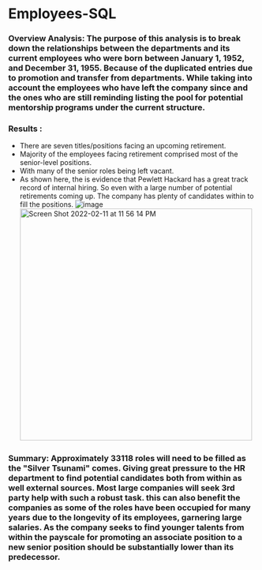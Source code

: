 # Employees-SQL
### Overview Analysis: The purpose of this analysis is to break down the relationships between the departments and its current employees who were born between January 1, 1952, and December 31, 1955. Because of the duplicated entries due to promotion and transfer from departments. While taking into account the employees who have left the company since and the ones who are still reminding listing the pool for potential mentorship programs under the current structure.
### Results :
* There are seven titles/positions facing an upcoming retirement.
* Majority of the employees facing retirement comprised most of the senior-level positions.
* With many of the senior roles being left vacant. 
* As shown here, the is evidence that Pewlett Hackard has a great track record of internal hiring. So even with a large number of potential retirements coming up. The company has plenty of candidates within to fill the positions.
![image](https://user-images.githubusercontent.com/92479644/153702507-3b694f17-2e7a-4e5d-99bb-ee9c4caa5cba.png) <img width="470" alt="Screen Shot 2022-02-11 at 11 56 14 PM" src="https://user-images.githubusercontent.com/92479644/153702689-4e46eeae-b3d7-4f95-9174-5ae66256f38b.png">

### Summary: Approximately 33118 roles will need to be filled as the "Silver Tsunami" comes. Giving great pressure to the HR department to find potential candidates both from within as well external sources. Most large companies will seek 3rd party help with such a robust task. this can also benefit the companies as some of the roles have been occupied for many years due to the longevity of its employees, garnering large salaries. As the company seeks to find younger talents from within the payscale for promoting an associate position to a new senior position should be substantially lower than its predecessor. 
